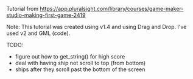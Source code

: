 Tutorial from https://app.pluralsight.com/library/courses/game-maker-studio-making-first-game-2419

Note: This tutorial was created using v1.4 and using Drag and Drop. I've used v2 and GML (code).

TODO:
- figure out how to get_string() for high score
- deal with having ship not scroll to top (from bottom)
- ships after they scroll past the bottom of the screen
